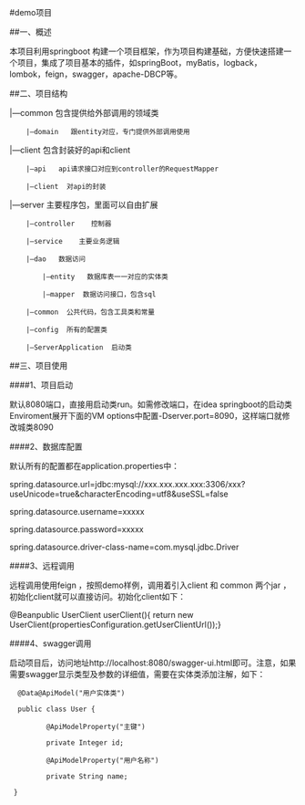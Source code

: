 #demo项目

##一、概述

 本项目利用springboot 构建一个项目框架，作为项目构建基础，方便快速搭建一个项目，集成了项目基本的插件，如springBoot，myBatis，logback，lombok，feign，swagger，apache-DBCP等。

##二、项目结构

|—common     包含提供给外部调用的领域类

        |—domain   跟entity对应，专门提供外部调用使用

|—client         包含封装好的api和client

        |—api   api请求接口对应到controller的RequestMapper

        |—client  对api的封装

|—server      主要程序包，里面可以自由扩展

        |—controller    控制器

        |—service    主要业务逻辑

        |—dao   数据访问
        
            |—entity   数据库表一一对应的实体类
        
            |—mapper  数据访问接口，包含sql

        |—common  公共代码，包含工具类和常量

        |—config  所有的配置类

        |—ServerApplication  启动类

##三、项目使用

####1、项目启动

  默认8080端口，直接用启动类run。如需修改端口，在idea springboot的启动类Enviroment展开下面的VM options中配置-Dserver.port=8090，这样端口就修改城类8090

####2、数据库配置

  默认所有的配置都在application.properties中：

  spring.datasource.url=jdbc:mysql://xxx.xxx.xxx.xxx:3306/xxx?useUnicode=true&characterEncoding=utf8&useSSL=false

  spring.datasource.username=xxxxx

  spring.datasource.password=xxxxx

  spring.datasource.driver-class-name=com.mysql.jdbc.Driver

####3、远程调用

  远程调用使用feign ，按照demo样例，调用着引入client 和 common 两个jar ，初始化client就可以直接访问。初始化client如下：

  @Beanpublic UserClient userClient(){   return new UserClient(propertiesConfiguration.getUserClientUrl());}

####4、swagger调用

  启动项目后，访问地址http://localhost:8080/swagger-ui.html即可。注意，如果需要swagger显示类型及参数的详细值，需要在实体类添加注解，如下：

  ``` 
    @Data@ApiModel("用户实体类")

    public class User {    
   
           @ApiModelProperty("主键")    
   
           private Integer id;    
   
           @ApiModelProperty("用户名称")    
   
           private String name;
   
   }
   